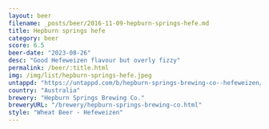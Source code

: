 ```yaml
---
layout: beer
filename: _posts/beer/2016-11-09-hepburn-springs-hefe.md
title: Hepburn springs hefe
category: beer
score: 6.5
beer-date: "2023-08-26"
desc: "Good Hefeweizen flavour but overly fizzy"
permalink: /beer/:title.html
img: /img/list/hepburn-springs-hefe.jpeg
untappd: "https://untappd.com/b/hepburn-springs-brewing-co--hefeweizen/4106169"
country: "Australia"
brewery: "Hepburn Springs Brewing Co."
breweryURL: "/brewery/hepburn-springs-brewing-co.html"
style: "Wheat Beer - Hefeweizen"
---
```

